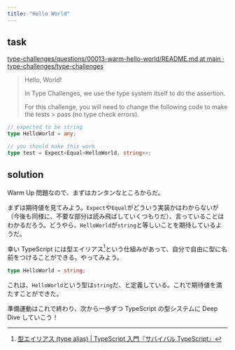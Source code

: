 ```yaml
---
title: "Hello World"
---
```


## task

[type\-challenges/questions/00013\-warm\-hello\-world/README\.md at main · type\-challenges/type\-challenges](https://github.com/type-challenges/type-challenges/blob/main/questions/00013-warm-hello-world/README.md)

> Hello, World!
>
> In Type Challenges, we use the type system itself to do the assertion.
>
> For this challenge, you will need to change the following code to make the tests > pass (no type check errors).

```typescript
// expected to be string
type HelloWorld = any;
```

```typescript
// you should make this work
type test = Expect<Equal<HelloWorld, string>>;
```

## solution

Warm Up 問題なので、まずはカンタンなところからだ。

まずは期待値を見てみよう。`Expect`や`Equal`がどういう実装かはわからないが（今後も同様に、不要な部分は読み飛ばしていくつもりだ）、言っていることはわかるだろう。どうやら、`HelloWorld`が`string`と等しいことを期待しているようだ。

幸い TypeScript には型エイリアス[^type-alias]という仕組みがあって、自分で自由に型に名前をつけることができる。やってみよう。

```typescript
type HelloWorld = string;
```

これは、`HelloWorld`という型は`string`だ、と定義している。これで期待値を満たすことができた。

準備運動はこれで終わり、次から一歩ずつ TypeScript の型システムに Deep Dive していこう！

[^type-alias]: [型エイリアス \(type alias\) \| TypeScript 入門『サバイバル TypeScript』](https://typescriptbook.jp/reference/values-types-variables/type-alias)
